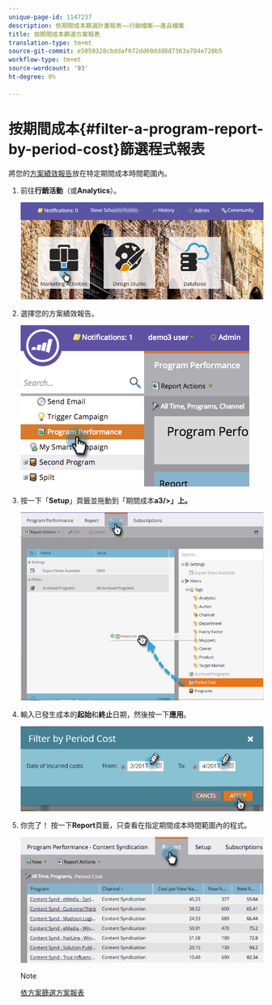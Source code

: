 ```yaml
---
unique-page-id: 1147237
description: 依期間成本篩選計畫報表——行銷檔案——產品檔案
title: 按期間成本篩選方案報表
translation-type: tm+mt
source-git-commit: e5050328cbddaf072dd60ddd8d7363a704e720b5
workflow-type: tm+mt
source-wordcount: '93'
ht-degree: 0%

---
```



# 按期間成本{#filter-a-program-report-by-period-cost}篩選程式報表

將您的[方案績效報告](/help/marketo/product-docs/core-marketo-concepts/programs/program-performance-report/create-a-program-performance-report.md)放在特定期間成本時間範圍內。

1. 前往&#x200B;**行銷活動**（或&#x200B;**Analytics**）。

   ![](assets/login-marketing-activities-1.png)

1. 選擇您的方案績效報告。

   ![](assets/image2014-9-23-16-3a22-3a52.png)

1. 按一下「**Setup**」頁籤並拖動到「期間成本&#x200B;**a3/>」上。**

   ![](assets/lm-86194-1.png)

1. 輸入已發生成本的&#x200B;**起始**&#x200B;和&#x200B;**終止**&#x200B;日期，然後按一下&#x200B;**應用**。

   ![](assets/lm-86194-2a-hands.png)

1. 你完了！ 按一下&#x200B;**Report**&#x200B;頁籤，只查看在指定期間成本時間範圍內的程式。

   ![](assets/lm-86194-report-tab.png)

   >[!NOTE]
   >
   >[依方案篩選方案報表](/help/marketo/product-docs/core-marketo-concepts/programs/program-performance-report/filter-a-program-report-by-program.md)
